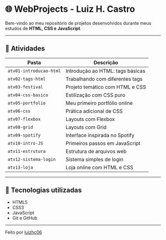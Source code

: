 # 🌐 WebProjects - Luiz H. Castro

Bem-vindo ao meu repositório de projetos desenvolvidos durante meus estudos de **HTML, CSS e JavaScript**.

---

## 📁 Atividades

| Pasta | Descrição |
|-------|-----------|
| `atv01-introducao-html` | Introdução ao HTML: tags básicas |
| `atv02-tags-html` | Trabalhando com diferentes tags |
| `atv03-festival` | Projeto temático com HTML e CSS |
| `atv04-css-basico` | Estilização com CSS puro |
| `atv05-portfolio` | Meu primeiro portfólio online |
| `atv06-css` | Prática adicional de CSS |
| `atv07-flexbox` | Layouts com Flexbox |
| `atv08-grid` | Layouts com Grid |
| `atv09-spotify` | Interface inspirada no Spotify |
| `atv10-intro-JS` | Primeiros passos em JavaScript |
| `atv11-estrutura` | Estrutura de arquivos web |
| `atv12-sistema-login` | Sistema simples de login |
| `atv13-loja` | Loja online com HTML e CSS |

---

## 🚀 Tecnologias utilizadas

- HTML5
- CSS3
- JavaScript
- Git e GitHub

---

Feito por [luizhc06](https://github.com/luizhc06)
